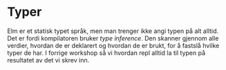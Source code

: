 # Typer

Elm er et statisk typet språk, men man trenger ikke angi typen på alt alltid. Det er fordi kompilatoren bruker *type inference*. Den skanner gjennom alle verdier, hvordan de er deklarert og hvordan de er brukt, for å fastslå hvilke typer de har. I forrige workshop så vi hvordan repl alltid la til typen på resultatet av det vi skrev inn.


